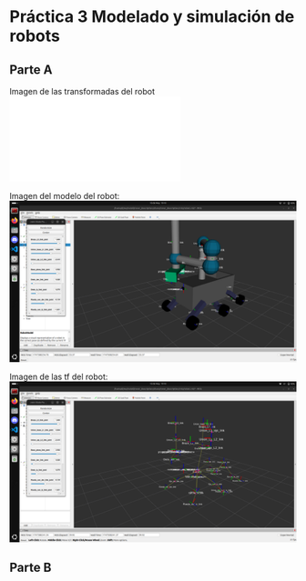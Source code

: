 # Práctica 3 Modelado y simulación de robots


## Parte A

Imagen de las transformadas del robot
![tf_tree](data/rover_frames.pdf)


Imagen del modelo del robot:
![rover_model](data/rover_model.png)


Imagen de las tf del robot:
![rover_tf](data/rover_tfs.png)

## Parte B

